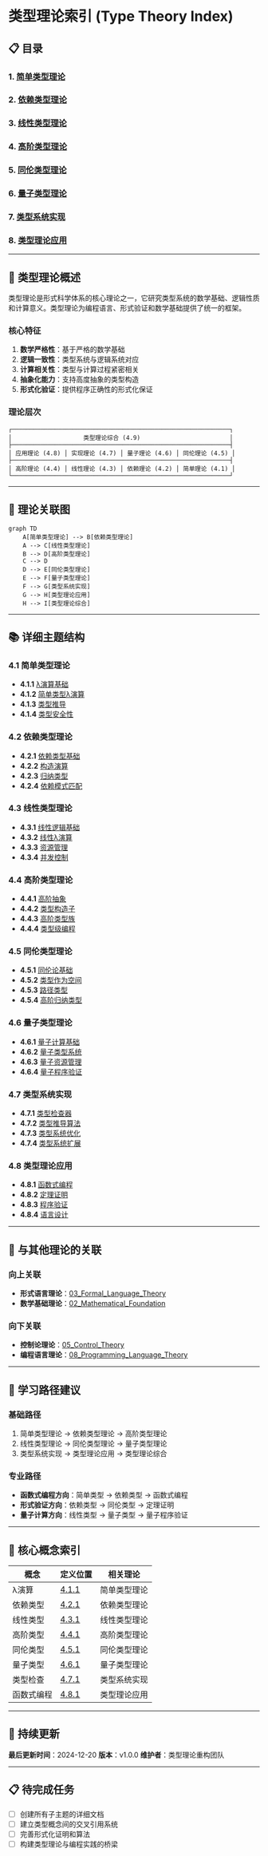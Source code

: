 # 类型理论索引 (Type Theory Index)

## 📋 **目录**

### 1. [简单类型理论](04.1_Simple_Type_Theory.md)

### 2. [依赖类型理论](04.2_Dependent_Type_Theory.md)

### 3. [线性类型理论](04.3_Linear_Type_Theory.md)

### 4. [高阶类型理论](04.4_Higher_Order_Type_Theory.md)

### 5. [同伦类型理论](04.5_Homotopy_Type_Theory.md)

### 6. [量子类型理论](04.6_Quantum_Type_Theory.md)

### 7. [类型系统实现](04.7_Type_System_Implementation.md)

### 8. [类型理论应用](04.8_Type_Theory_Applications.md)

---

## 🎯 **类型理论概述**

类型理论是形式科学体系的核心理论之一，它研究类型系统的数学基础、逻辑性质和计算意义。类型理论为编程语言、形式验证和数学基础提供了统一的框架。

### 核心特征

1. **数学严格性**：基于严格的数学基础
2. **逻辑一致性**：类型系统与逻辑系统对应
3. **计算相关性**：类型与计算过程紧密相关
4. **抽象化能力**：支持高度抽象的类型构造
5. **形式化验证**：提供程序正确性的形式化保证

### 理论层次

```
┌─────────────────────────────────────────────────────────────┐
│                    类型理论综合 (4.9)                         │
├─────────────────────────────────────────────────────────────┤
│ 应用理论 (4.8) │ 实现理论 (4.7) │ 量子理论 (4.6) │ 同伦理论 (4.5) │
├─────────────────────────────────────────────────────────────┤
│ 高阶理论 (4.4) │ 线性理论 (4.3) │ 依赖理论 (4.2) │ 简单理论 (4.1) │
└─────────────────────────────────────────────────────────────┘
```

---

## 🔗 **理论关联图**

```mermaid
graph TD
    A[简单类型理论] --> B[依赖类型理论]
    A --> C[线性类型理论]
    B --> D[高阶类型理论]
    C --> D
    D --> E[同伦类型理论]
    E --> F[量子类型理论]
    F --> G[类型系统实现]
    G --> H[类型理论应用]
    H --> I[类型理论综合]
```

---

## 📚 **详细主题结构**

### 4.1 简单类型理论

- **4.1.1** [λ演算基础](04.1_Simple_Type_Theory.md#411-λ演算基础)
- **4.1.2** [简单类型λ演算](04.1_Simple_Type_Theory.md#412-简单类型λ演算)
- **4.1.3** [类型推导](04.1_Simple_Type_Theory.md#413-类型推导)
- **4.1.4** [类型安全性](04.1_Simple_Type_Theory.md#414-类型安全性)

### 4.2 依赖类型理论

- **4.2.1** [依赖类型基础](04.2_Dependent_Type_Theory.md#421-依赖类型基础)
- **4.2.2** [构造演算](04.2_Dependent_Type_Theory.md#422-构造演算)
- **4.2.3** [归纳类型](04.2_Dependent_Type_Theory.md#423-归纳类型)
- **4.2.4** [依赖模式匹配](04.2_Dependent_Type_Theory.md#424-依赖模式匹配)

### 4.3 线性类型理论

- **4.3.1** [线性逻辑基础](04.3_Linear_Type_Theory.md#431-线性逻辑基础)
- **4.3.2** [线性λ演算](04.3_Linear_Type_Theory.md#432-线性λ演算)
- **4.3.3** [资源管理](04.3_Linear_Type_Theory.md#433-资源管理)
- **4.3.4** [并发控制](04.3_Linear_Type_Theory.md#434-并发控制)

### 4.4 高阶类型理论

- **4.4.1** [高阶抽象](04.4_Higher_Order_Type_Theory.md#441-高阶抽象)
- **4.4.2** [类型构造子](04.4_Higher_Order_Type_Theory.md#442-类型构造子)
- **4.4.3** [高阶类型族](04.4_Higher_Order_Type_Theory.md#443-高阶类型族)
- **4.4.4** [类型级编程](04.4_Higher_Order_Type_Theory.md#444-类型级编程)

### 4.5 同伦类型理论

- **4.5.1** [同伦论基础](04.5_Homotopy_Type_Theory.md#451-同伦论基础)
- **4.5.2** [类型作为空间](04.5_Homotopy_Type_Theory.md#452-类型作为空间)
- **4.5.3** [路径类型](04.5_Homotopy_Type_Theory.md#453-路径类型)
- **4.5.4** [高阶归纳类型](04.5_Homotopy_Type_Theory.md#454-高阶归纳类型)

### 4.6 量子类型理论

- **4.6.1** [量子计算基础](04.6_Quantum_Type_Theory.md#461-量子计算基础)
- **4.6.2** [量子类型系统](04.6_Quantum_Type_Theory.md#462-量子类型系统)
- **4.6.3** [量子资源管理](04.6_Quantum_Type_Theory.md#463-量子资源管理)
- **4.6.4** [量子程序验证](04.6_Quantum_Type_Theory.md#464-量子程序验证)

### 4.7 类型系统实现

- **4.7.1** [类型检查器](04.7_Type_System_Implementation.md#471-类型检查器)
- **4.7.2** [类型推导算法](04.7_Type_System_Implementation.md#472-类型推导算法)
- **4.7.3** [类型系统优化](04.7_Type_System_Implementation.md#473-类型系统优化)
- **4.7.4** [类型系统扩展](04.7_Type_System_Implementation.md#474-类型系统扩展)

### 4.8 类型理论应用

- **4.8.1** [函数式编程](04.8_Type_Theory_Applications.md#481-函数式编程)
- **4.8.2** [定理证明](04.8_Type_Theory_Applications.md#482-定理证明)
- **4.8.3** [程序验证](04.8_Type_Theory_Applications.md#483-程序验证)
- **4.8.4** [语言设计](04.8_Type_Theory_Applications.md#484-语言设计)

---

## 🔄 **与其他理论的关联**

### 向上关联

- **形式语言理论**：[03_Formal_Language_Theory](../03_Formal_Language_Theory/01_Formal_Language_Theory_Index.md)
- **数学基础理论**：[02_Mathematical_Foundation](../02_Mathematical_Foundation/01_Mathematical_Foundation_Index.md)

### 向下关联

- **控制论理论**：[05_Control_Theory](../05_Control_Theory/01_Control_Theory_Index.md)
- **编程语言理论**：[08_Programming_Language_Theory](../08_Programming_Language_Theory/01_Programming_Language_Theory_Index.md)

---

## 📖 **学习路径建议**

### 基础路径

1. 简单类型理论 → 依赖类型理论 → 高阶类型理论
2. 线性类型理论 → 同伦类型理论 → 量子类型理论
3. 类型系统实现 → 类型理论应用 → 类型理论综合

### 专业路径

- **函数式编程方向**：简单类型 → 依赖类型 → 函数式编程
- **形式验证方向**：依赖类型 → 同伦类型 → 定理证明
- **量子计算方向**：线性类型 → 量子类型 → 量子程序验证

---

## 🎯 **核心概念索引**

| 概念 | 定义位置 | 相关理论 |
|------|----------|----------|
| λ演算 | [4.1.1](04.1_Simple_Type_Theory.md#411-λ演算基础) | 简单类型理论 |
| 依赖类型 | [4.2.1](04.2_Dependent_Type_Theory.md#421-依赖类型基础) | 依赖类型理论 |
| 线性类型 | [4.3.1](04.3_Linear_Type_Theory.md#431-线性逻辑基础) | 线性类型理论 |
| 高阶类型 | [4.4.1](04.4_Higher_Order_Type_Theory.md#441-高阶抽象) | 高阶类型理论 |
| 同伦类型 | [4.5.1](04.5_Homotopy_Type_Theory.md#451-同伦论基础) | 同伦类型理论 |
| 量子类型 | [4.6.1](04.6_Quantum_Type_Theory.md#461-量子计算基础) | 量子类型理论 |
| 类型检查 | [4.7.1](04.7_Type_System_Implementation.md#471-类型检查器) | 类型系统实现 |
| 函数式编程 | [4.8.1](04.8_Type_Theory_Applications.md#481-函数式编程) | 类型理论应用 |

---

## 🔄 **持续更新**

**最后更新时间**：2024-12-20
**版本**：v1.0.0
**维护者**：类型理论重构团队

---

## 📋 **待完成任务**

- [ ] 创建所有子主题的详细文档
- [ ] 建立类型概念间的交叉引用系统
- [ ] 完善形式化证明和算法
- [ ] 构建类型理论与编程实践的桥梁
